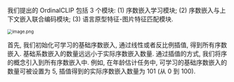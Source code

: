 
我们提出的 OrdinalCLIP 包括 3 个模块: (1) 序数嵌入学习模块; (2) 序数嵌入与上下文嵌入联合编码模块; (3) 语言原型特征-图片特征匹配模块.

<img src="https://pic2.zhimg.com/80/v2-f307cecccddbc566013a5b9be136e6b5_1440w.webp" alt="image.png" style="zoom:70%;" />

首先, 我们初始化可学习的基础序数嵌入, 通过线性或者反比例插值, 得到所有序数嵌入. 基础系数嵌入的数量远远小于实际序数嵌入数量. 通过插值的方式, 我们将序的概念引入到所有序数嵌入中. 例如, 在年龄估计任务中, 可学习的基础序数嵌入的数量可被设置为 5, 插值得到的实际序数嵌入数量为 101 (从 0 到 100).
